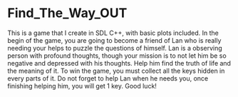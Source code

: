 # Find_The_Way_OUT
This is a game that I create in SDL C++, with basic plots included. 
In the begin of the game, you are going to become a friend of Lan who is really needing your helps to puzzle the questions of himself.
Lan is a observing person with profound thoughts, though your mission is to not let him be so negative and depressed with his thoughts. Help him find the truth of life and the meaning of it.
To win the game, you must collect all the keys hidden in every parts of it. Do not forget to help Lan when he needs you, once finishing helping him, you will get 1 key.
Good luck!
